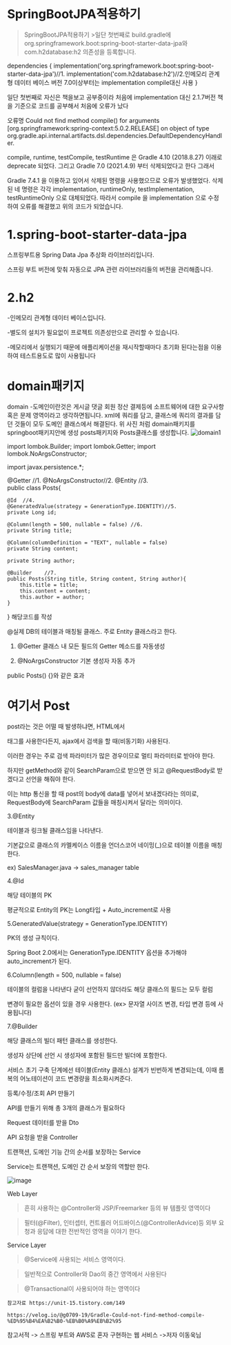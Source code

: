 SpringBootJPA적용하기
====

>SpringBootJPA적용하기
>        >일단 첫번째로 build.gradle에 org.springframework.boot:spring-boot-starter-data-jpa와 com.h2database:h2 의존성을 등록합니다.

dependencies {
	implementation('org.springframework.boot:spring-boot-starter-data-jpa')//1.
	implementation('com.h2database:h2')//2.인메모리 관계형 데이터 베이스 버전 7.0이상부터는 implementation compile대신 사용
}

일단 첫번째로 자신은 책을보고 공부중이라 처음에 implementation 대신 2.1.7버전 책을 기준으로 코드를 공부해서 처음에 오류가 났다

오류명 Could not find method compile() for arguments [org.springframework:spring-context:5.0.2.RELEASE] on object of type org.gradle.api.internal.artifacts.dsl.dependencies.DefaultDependencyHandler.

compile, runtime, testCompile, testRuntime 은 Gradle 4.10 (2018.8.27) 이래로
deprecate 되었다.
그리고 Gradle 7.0 (2021.4.9) 부터 삭제되었다고 한다 그래서

 Gradle 7.4.1 을 이용하고 있어서 삭제된 명령을 사용했으므로 오류가 발생했었다.
삭제된 네 명령은 각각 implementation, runtimeOnly, testImplementation, testRuntimeOnly 으로 대체되었다.
따라서 compile 을 implementation 으로 수정하여 오류를 해결했고 위의 코드가 되었습니다.


1.spring-boot-starter-data-jpa
=====

스프링부트용 Spring Data Jpa 추상화 라이브러리입니다.

스프링 부트 버전에 맞춰 자동으로 JPA 관련 라이브러리들의 버전을 관리해줍니다.


2.h2
=====

-인메모리 관계형 데이터 베이스입니다.

-별도의 설치가 필요없이 프로젝트 의존성만으로 관리할 수 있습니다.

-메모리에서 실행되기 때문에 애플리케이션을 재시작할때마다 초기화 된다는점을 이용하여 테스트용도로 많이 사용됩니다

domain패키지
======

domain -도메인이란것은 게시글 댓글 회원 정산 결제등에 소프트웨어에 대한 요구사항 혹은 문제 영역이라고 생각하면됩니다.
xml에 쿼리를 담고, 클래스에 쿼리의 결과를 담던 것들이 모두 도메인 클래스에서 해결된다.
위 사진 처럼 domain패키지를 springboot패키지안에 생성 posts패키지와 Posts클래스를 생성합니다.
![domain1](https://user-images.githubusercontent.com/100178951/178730979-0136d0e0-8ade-42bf-bb39-782b89bf2c34.jpg)



import lombok.Builder;
import lombok.Getter;
import lombok.NoArgsConstructor;

import javax.persistence.*;

@Getter //1.
@NoArgsConstructor//2.
@Entity //3.    
public class Posts{

	@Id  //4.
	@GeneratedValue(strategy = GenerationType.IDENTITY)//5.
    private Long id;

	@Column(length = 500, nullable = false) //6.
    private String title;

	@Column(columnDefinition = "TEXT", nullable = false)
	private String content;

    private String author;

    @Builder    //7.
    public Posts(String title, String content, String author){
		this.title = title;
        this.content = content;
        this.author = author;
	}
}
해당코드를 작성

@실제 DB의 테이블과 매칭될 클래스. 주로 Entity 클래스라고 한다.


1.  @Getter
클래스 내 모든 필드의 Getter 메소드를 자동생성

2. @NoArgsConstructor
기본 생성자 자동 추가

public Posts() {}와 같은 효과

여기서 Post
=====

post라는 것은 어떨 때 발생하냐면, HTML에서 <Form> 태그를 사용한다든지, ajax에서 검색을 할 때(비동기화) 사용된다.
  
이러한 경우는 주로 검색 파라미터가 많은 경우이므로 멀티 파라미터로 받아야 한다. 
  
하지만 getMethod와 같이 SearchParam으로 받으면 안 되고 @RequestBody로 받겠다고 선언을 해줘야 한다. 
  
이는 http 통신을 할 때 post의 body에 data를 넣어서 보내겠다라는 의미로, RequestBody에 SearchParam 값들을 매칭시켜서 달라는 의미이다.
  
 3.@Entity
  
테이블과 링크될 클래스임을 나타낸다.
  
기본값으로 클래스의 카멜케이스 이름을 언더스코어 네이밍(_)으로 테이블 이름을 매칭한다.
  
  ex) SalesManager.java -> sales_manager table
  
  4.@Id
  
해당 테이블의 PK
  
평균적으로 Entity의 PK는 Long타입 + Auto_increment로 사용
  
  5.GeneratedValue(strategy = GenerationType.IDENTITY)
	
PK의 생성 규칙이다.
	
Spring Boot 2.0에서는 GenerationType.IDENTITY 옵션을 추가해야 auto_increment가 된다.
	
6.Column(length = 500, nullable = false)
	
테이블의 컬럼을 나타낸다 굳이 선언하지 않더라도 해당 클래스의 필드는 모두 컬럼
	
변경이 필요한 옵션이 있을 경우 사용한다. (ex> 문자열 사이즈 변경, 타입 변경 등에 사용됩니다)	
	
7.@Builder
	
해당 클래스의 빌더 패턴 클래스를 생성한다.
	
생성자 상단에 선언 시 생성자에 포함된 필드만 빌더에 포함한다.
	
	
	
서비스 초기 구축 단계에선 테이블(Entity 클래스) 설계가 빈번하게 변경되는데, 이때 롬복의 어노테이션이 코드 변경량을 최소화시켜준다.	
	

등록/수정/조회 API 만들기

API를 만들기 위해 총 3개의 클래스가 필요하다

Request 데이터를 받을 Dto
	
API 요청을 받을 Controller
	
트랜잭션, 도메인 기능 간의 순서를 보장하는 Service
	
Service는 트랜잭션, 도메인 간 순서 보장의 역할만 한다.
	
![image](https://user-images.githubusercontent.com/100178951/179711835-52a9dd6d-e1b9-43db-be9f-f70e5e7ad7e8.png)

Web Layer
> 흔히 사용하는 @Controller와 JSP/Freemarker 등의 뷰 템플릿 영역이다
	
> 필터(@Filter), 인터셉터, 컨트롤러 어드바이스(@ControllerAdvice)등 외부 요청과 응답에 대한 전반적인 영역을 이야기 한다.	

Service Layer
> @Service에 사용되는 서비스 영역이다.
	
> 일반적으로 Controller와 Dao의 중간 영역에서 사용된다
	
> @Transactional이 사용되어야 하는 영역이다	
	
	
	참고자료 https://unit-15.tistory.com/149
	
	https://velog.io/@g0709-19/Gradle-Could-not-find-method-compile-%ED%95%B4%EA%B2%B0-%EB%B0%A9%EB%B2%95
  
  참고서적 -> 스프링 부트와 AWS로 혼자 구현하는 웹 서비스  ->저자 이동욱님
